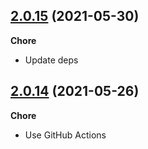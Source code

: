 ## [2.0.15](https://github.com/helloitsjoe/react-hooks-compose/releases/tag/v2.0.15) (2021-05-30)

**Chore**

- Update deps

## [2.0.14](https://github.com/helloitsjoe/react-hooks-compose/releases/tag/v2.0.14) (2021-05-26)

**Chore**

- Use GitHub Actions
